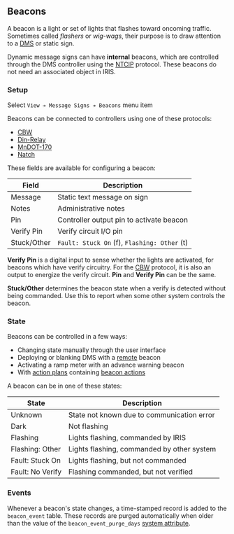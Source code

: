 ## Beacons

A beacon is a light or set of lights that flashes toward oncoming traffic.
Sometimes called _flashers_ or _wig-wags_, their purpose is to draw attention to
a [DMS] or static sign.

Dynamic message signs can have **internal** beacons, which are controlled
through the DMS controller using the [NTCIP] protocol.  These beacons do not
need an associated object in IRIS.

### Setup

Select `View ➔ Message Signs ➔ Beacons` menu item

Beacons can be connected to controllers using one of these protocols:
- [CBW]
- [Din-Relay]
- [MnDOT-170]
- [Natch]

These fields are available for configuring a beacon:

| Field       | Description                                  |
|-------------|----------------------------------------------|
| Message     | Static text message on sign                  |
| Notes       | Administrative notes                         |
| Pin         | Controller output pin to activate beacon     |
| Verify Pin  | Verify circuit I/O pin                       |
| Stuck/Other | `Fault: Stuck On` (f), `Flashing: Other` (t) |

**Verify Pin** is a digital input to sense whether the lights are activated, for
beacons which have verify circuitry.  For the [CBW] protocol, it is also an
output to energize the verify circuit.  **Pin** and **Verify Pin** can be the
same.

**Stuck/Other** determines the beacon state when a verify is detected without
being commanded.  Use this to report when some other system controls the beacon.

### State

Beacons can be controlled in a few ways:
- Changing state manually through the user interface
- Deploying or blanking DMS with a [remote] beacon
- Activating a ramp meter with an advance warning beacon
- With [action plans] containing [beacon actions]

A beacon can be in one of these states:

| State            | Description                                |
|------------------|--------------------------------------------|
| Unknown          | State not known due to communication error |
| Dark             | Not flashing                               |
| Flashing         | Lights flashing, commanded by IRIS         |
| Flashing: Other  | Lights flashing, commanded by other system |
| Fault: Stuck On  | Lights flashing, but not commanded         |
| Fault: No Verify | Flashing commanded, but not verified       |


### Events

Whenever a beacon's state changes, a time-stamped record is added to the
`beacon_event` table.  These records are purged automatically when older than
the value of the `beacon_event_purge_days` [system attribute].


[action plans]: action_plans.html
[beacon actions]: action_plans.html#beacon-actions
[CBW]: comm_links.html#cbw
[Din-Relay]: comm_links.html#din-relay
[DMS]: dms.html
[MnDOT-170]: comm_links.html#mndot-170
[Natch]: comm_links.html#natch
[NTCIP]: comm_links.html#ntcip
[remote]: dms.html#setup
[system attribute]: system_attributes.html
